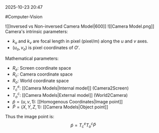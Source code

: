 2025-10-23 20:47

#Computer-Vision 

![[Inversed vs Non-inversed Camera Model|600]]
![[Camera Model.png]]
Camera's intrinsic parameters:
- $k_{u}$ and $k_{v}$ are focal length in pixel (pixel/m) along the $u$ and $v$ axes.
- $(u_{o},v_{o})$ is pixel coordinates of $O'$.

Mathematical parameters:
- $R_{e}$: Screen coordinate space
- $R_{c}$: Camera coordinate space
- $R_{o}$: World coordinate space
- $T_{c}^e$: [[Camera Models|Internal model]] (Camera2Screen)
- $T_{o}^c$: [[Camera Models|External model]] (World2Camera)
- $\tilde{p}=(u,v,1)$: [[Homogenous Coordinates|Image point]]
- $\tilde{P}=(X,Y,Z,1)$: [[Camera Models|Object point]]

Thus the image point is:
$$
\tilde{p}=T_{c}^e T_{o}^c \tilde{P}
$$